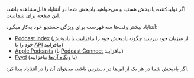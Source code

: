 اگر تولیدکننده پادپخش هستید و می‌خواهید پادپخش شما در آنتناپاد قابل‌مشاهده باشد، این صفحه برای شماست.

آنتناپاد بیشتر وقت‌ها سه فهرست برای ویژگی جستجو خود به‌کار میگیرد:

* [Podcast Index](https://podcastindex.org/) (از میزبان خود بپرسید چگونه پادپخش خود را بیافزایید، یا پادپخش خود را با [API](https://podcastindex-org.github.io/docs-api/#get-/add/byfeedurl) بیافزایید)
* [Apple Podcasts](https://podcasts.apple.com) (با [Podcast Connect](https://podcastsconnect.apple.com/) بیافزایید)
* [Fyyd](https://fyyd.de/) (با [وبگاه آن‌ها](https://fyyd.de/add-feed) بیافزایید)

اگر پادپخش شما در هر یک از این‌ها در دسترس باشد، می‌توان آن را در آنتناپاد پیدا کرد.
